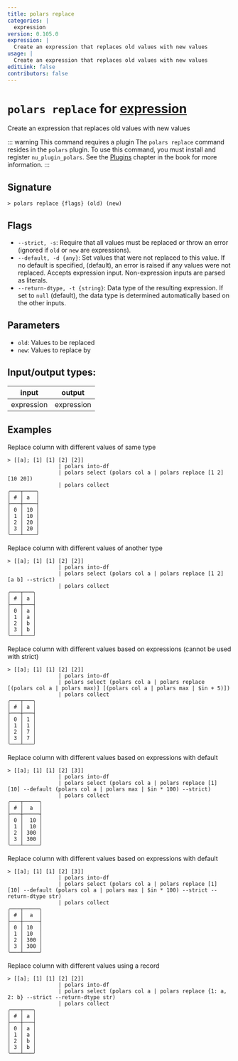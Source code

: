 ```yaml
---
title: polars replace
categories: |
  expression
version: 0.105.0
expression: |
  Create an expression that replaces old values with new values
usage: |
  Create an expression that replaces old values with new values
editLink: false
contributors: false
---
```

<!-- This file is automatically generated. Please edit the command in https://github.com/nushell/nushell instead. -->

# `polars replace` for [expression](/commands/categories/expression.md)

<div class='command-title'>Create an expression that replaces old values with new values</div>

::: warning This command requires a plugin
The `polars replace` command resides in the `polars` plugin.
To use this command, you must install and register `nu_plugin_polars`.
See the [Plugins](/book/plugins.html) chapter in the book for more information.
:::


## Signature

```> polars replace {flags} (old) (new)```

## Flags

 -  `--strict, -s`: Require that all values must be replaced or throw an error (ignored if `old` or `new` are expressions).
 -  `--default, -d {any}`: Set values that were not replaced to this value. If no default is specified, (default), an error is raised if any values were not replaced. Accepts expression input. Non-expression inputs are parsed as literals.
 -  `--return-dtype, -t {string}`: Data type of the resulting expression. If set to `null` (default), the data type is determined automatically based on the other inputs.

## Parameters

 -  `old`: Values to be replaced
 -  `new`: Values to replace by


## Input/output types:

| input      | output     |
| ---------- | ---------- |
| expression | expression |
## Examples

Replace column with different values of same type
```nu
> [[a]; [1] [1] [2] [2]]
                | polars into-df
                | polars select (polars col a | polars replace [1 2] [10 20])
                | polars collect
╭───┬────╮
│ # │ a  │
├───┼────┤
│ 0 │ 10 │
│ 1 │ 10 │
│ 2 │ 20 │
│ 3 │ 20 │
╰───┴────╯

```

Replace column with different values of another type
```nu
> [[a]; [1] [1] [2] [2]]
                | polars into-df
                | polars select (polars col a | polars replace [1 2] [a b] --strict)
                | polars collect
╭───┬───╮
│ # │ a │
├───┼───┤
│ 0 │ a │
│ 1 │ a │
│ 2 │ b │
│ 3 │ b │
╰───┴───╯

```

Replace column with different values based on expressions (cannot be used with strict)
```nu
> [[a]; [1] [1] [2] [2]]
                | polars into-df
                | polars select (polars col a | polars replace [(polars col a | polars max)] [(polars col a | polars max | $in + 5)])
                | polars collect
╭───┬───╮
│ # │ a │
├───┼───┤
│ 0 │ 1 │
│ 1 │ 1 │
│ 2 │ 7 │
│ 3 │ 7 │
╰───┴───╯

```

Replace column with different values based on expressions with default
```nu
> [[a]; [1] [1] [2] [3]]
                | polars into-df
                | polars select (polars col a | polars replace [1] [10] --default (polars col a | polars max | $in * 100) --strict)
                | polars collect
╭───┬─────╮
│ # │  a  │
├───┼─────┤
│ 0 │  10 │
│ 1 │  10 │
│ 2 │ 300 │
│ 3 │ 300 │
╰───┴─────╯

```

Replace column with different values based on expressions with default
```nu
> [[a]; [1] [1] [2] [3]]
                | polars into-df
                | polars select (polars col a | polars replace [1] [10] --default (polars col a | polars max | $in * 100) --strict --return-dtype str)
                | polars collect
╭───┬─────╮
│ # │  a  │
├───┼─────┤
│ 0 │ 10  │
│ 1 │ 10  │
│ 2 │ 300 │
│ 3 │ 300 │
╰───┴─────╯

```

Replace column with different values using a record
```nu
> [[a]; [1] [1] [2] [2]]
                | polars into-df
                | polars select (polars col a | polars replace {1: a, 2: b} --strict --return-dtype str)
                | polars collect
╭───┬───╮
│ # │ a │
├───┼───┤
│ 0 │ a │
│ 1 │ a │
│ 2 │ b │
│ 3 │ b │
╰───┴───╯

```
